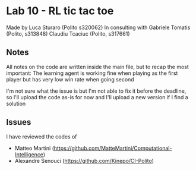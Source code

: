 # Lab 10 - RL tic tac toe

Made by 
    Luca Sturaro (Polito s320062)
In consulting with
    Gabriele Tomatis (Polito, s313848)
    Claudiu Tcaciuc (Polito, s317661)

## Notes

All notes on the code are written inside the main file, but to recap the most important: The learning agent is working fine when playing as the first player but has very low win rate when going second

I'm not sure what the issue is but I'm not able to fix it before the deadline, so I'll upload the code as-is for now and I'll upload a new version if I find a solution

## Issues

I have reviewed the codes of 
- Matteo Martini (https://github.com/MatteMartini/Computational-Intelligence)
- Alexandre Senouci (https://github.com/Kinepo/CI-Polito)